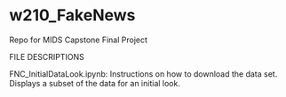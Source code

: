 # w210_FakeNews
Repo for MIDS Capstone Final Project

FILE DESCRIPTIONS

FNC_InitialDataLook.ipynb: Instructions on how to download the data set. Displays a subset of the data for an initial look.
